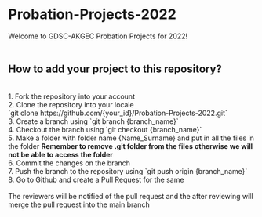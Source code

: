 # Probation-Projects-2022

Welcome to GDSC-AKGEC Probation Projects for 2022!
<br><br>
## How to add your project to this repository?
<br>
1. Fork the repository into your account<br>
2. Clone the repository into your locale<br>
   `git clone https://github.com/{your_id}/Probation-Projects-2022.git`
<br>
3. Create a branch using `git branch {branch_name}`<br>
4. Checkout the branch using `git checkout {branch_name}`<br>
5. Make a folder with folder name {Name_Surname} and put in all the files in the folder <b>Remember to remove .git folder from the files otherwise we will not be able to access the folder</b><br>
6. Commit the changes on the branch<br>
7. Push the branch to the repository using `git push origin {branch_name}`<br>
8. Go to Github and create a Pull Request for the same
<br><br>
The reviewers will be notified of the pull request and the after reviewing will merge the pull request into the main branch
